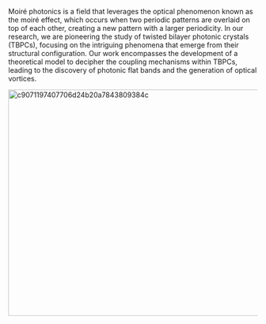 Moiré photonics is a field that leverages the optical phenomenon known as the moiré effect, which occurs when two periodic patterns are overlaid on top of each other, creating a new pattern with a larger periodicity. In our research, we are pioneering the study of twisted bilayer photonic crystals (TBPCs), focusing on the intriguing phenomena that emerge from their structural configuration. Our work encompasses the development of a theoretical model to decipher the coupling mechanisms within TBPCs, leading to the discovery of photonic flat bands and the generation of optical vortices.

<img width="549" height="458" alt="c9071197407706d24b20a7843809384c" src="https://github.com/user-attachments/assets/fde75a4e-8493-4db0-aea5-3a600967ff43" />
